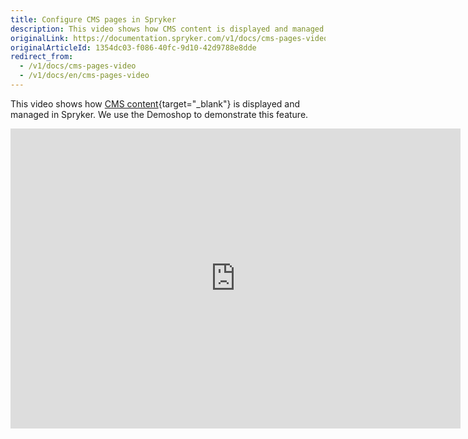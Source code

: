 ```yaml
---
title: Configure CMS pages in Spryker
description: This video shows how CMS content is displayed and managed in Spryker.
originalLink: https://documentation.spryker.com/v1/docs/cms-pages-video
originalArticleId: 1354dc03-f086-40fc-9d10-42d9788e8dde
redirect_from:
  - /v1/docs/cms-pages-video
  - /v1/docs/en/cms-pages-video
---
```


This video shows how [CMS content](/docs/scos/dev/features/201811.0/cms/cms-page/cms-page.html){target="_blank"} is displayed and managed in Spryker. We use the Demoshop to demonstrate this feature.

<iframe src="https://fast.wistia.net/embed/iframe/sxufuvyl75" title="CMS Pages" allowtransparency="true" frameborder="0" scrolling="no" class="wistia_embed" name="wistia_embed" allowfullscreen="0" mozallowfullscreen="0" webkitallowfullscreen="0" oallowfullscreen="0" msallowfullscreen="0" width="720" height="480"></iframe>
